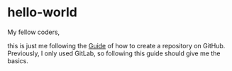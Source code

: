 # hello-world

My fellow coders,

this is just me following the [Guide](https://guides.github.com/activities/hello-world/) of how to create a repository on GitHub. Previously, I only used GitLab, so following this guide should give me the basics.
